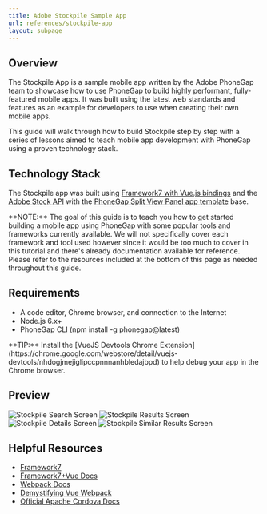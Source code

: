 ```yaml
---
title: Adobe Stockpile Sample App
url: references/stockpile-app
layout: subpage
---
```


## Overview

The Stockpile App is a sample mobile app written by the Adobe PhoneGap team to showcase how to use PhoneGap to build highly performant, fully-featured mobile apps. It was built using the latest web standards and features as an example for developers to use when creating their own mobile apps.

This guide will walk through how to build Stockpile step by step with a series of lessons aimed to teach mobile app development with PhoneGap using a proven technology stack.

## Technology Stack

The Stockpile app was built using [Framework7 with Vue.js bindings](http://framework7.io/vue/) and the [Adobe Stock API](https://www.adobe.io/apis/creativecloud/stock/) with the [PhoneGap Split View Panel app template](https://github.com/phonegap/phonegap-template-vue-f7-split-panel) base.

<div class="alert--info">**NOTE:** The goal of this guide is to teach you how to get started building a mobile app using PhoneGap with some popular tools and frameworks currently available. We will not specifically cover each framework and tool used however since it would be too much to cover in this tutorial and there's already documentation available for reference. Please refer to the resources included at the bottom of this page as needed throughout this guide.</div>

## Requirements

- A code editor, Chrome browser, and connection to the Internet
- Node.js 6.x+
- PhoneGap CLI (npm install -g phonegap@latest)

<div class="alert--tip">**TIP:** Install the [VueJS Devtools Chrome Extension](https://chrome.google.com/webstore/detail/vuejs-devtools/nhdogjmejiglipccpnnnanhbledajbpd) to help debug your app in the Chrome browser.
</div>

## Preview

<img class="mobile-image" src="/images/stockpile/search.png" alt="Stockpile Search Screen"/>
<img class="mobile-image" src="/images/stockpile/search-results.png" alt="Stockpile Results Screen"/>
<img class="mobile-image" src="/images/stockpile/details.png" alt="Stockpile Details Screen"/>
<img class="mobile-image" src="/images/stockpile/similar-results.png" alt="Stockpile Similar Results Screen"/>

<!--
![Search](/images/stockpile/search.png)
![Results](/images/stockpile/search-results.png)
![Details](/images/stockpile/details.png)
![Find Similar](/images/stockpile/similar-results.png)
-->

## Helpful Resources
- [Framework7](https://framework7.io/)
- [Framework7+Vue Docs](https://framework7.io/vue/)
- [Webpack Docs](https://webpack.github.io/docs/)
- [Demystifying Vue Webpack](https://alligator.io/vuejs/demistifying-vue-webpack/)
- [Official Apache Cordova Docs](http://cordova.apache.org/docs)